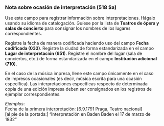 ### Nota sobre ocasión de interpretación (518 $a)

Use este campo para registrar información sobre interpretaciones. Hágalo usando su idioma de catalogación. Guíese por la lista de **Teatros de ópera y salas de concierto** para consignar los nombres de los lugares correspondientes.

Registre la fecha de manera codificada haciendo uso del campo **Fecha codificada (033)**. Registre la ciudad de forma estandarizada en el campo **Lugar de interpretación (651)**. Registre el nombre del lugar (sala de conciertos, etc.) de forma estandarizada en el campo **Institución adicional** **(710)**.

En el caso de la música impresa, llene este campo únicamente en el caso de impresos ocasionales (es decir, música escrita para una ocasión específica). Las interpretaciones específicas respecto de determinada copia de una edición impresa deben ser consignados en los registros de ejemplar correspondientes.

_Ejemplos_:  
Fecha de la primera interpretación: [6.9.1791 Praga, Teatro nacional]  
[al pie de la portada:] “Interpretación en Baden Baden el 17 de marzo de 1832”